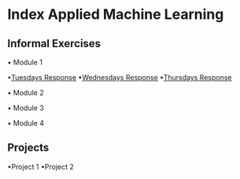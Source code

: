 # Index Applied Machine Learning

## Informal Exercises
• Module 1

•[Tuesdays Response](tues1.md)
•[Wednesdays Response](wed1.md)
•[Thursdays Response](thurs1.md)

• Module 2

• Module 3

• Module 4

## Projects
•Project 1
•Project 2
